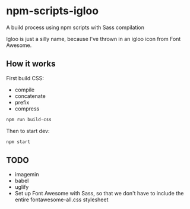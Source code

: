 # npm-scripts-igloo

A build process using npm scripts with Sass compilation

Igloo is just a silly name, because I've thrown in an igloo icon from Font Awesome.

## How it works

First build CSS:
- compile
- concatenate
- prefix
- compress

```javascript
npm run build-css
```

Then to start dev:

```javascript
npm start
```

## TODO

- imagemin
- babel
- uglify
- Set up Font Awesome with Sass, so that we don't have to include the entire fontawesome-all.css stylesheet
